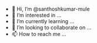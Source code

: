 - 👋 Hi, I’m @santhoshkumar-mule
- 👀 I’m interested in ...
- 🌱 I’m currently learning ...
- 💞️ I’m looking to collaborate on ...
- 📫 How to reach me ...

<!---
santhoshkumar-mule/santhoshkumar-mule is a ✨ special ✨ repository because its `README.md` (this file) appears on your GitHub profile.
You can click the Preview link to take a look at your changes.
--->
